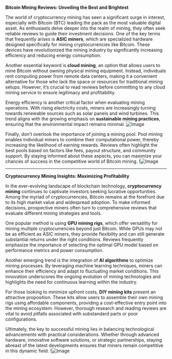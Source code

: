 **Bitcoin Mining Reviews: Unveiling the Best and Brightest**

The world of cryptocurrency mining has seen a significant surge in interest, especially with Bitcoin (BTC) leading the pack as the most valuable digital asset. As enthusiasts delve deeper into the realm of mining, they often seek reliable reviews to guide their investment decisions. One of the key terms that frequently arises is **ASIC miners**, which are specialized hardware designed specifically for mining cryptocurrencies like Bitcoin. These devices have revolutionized the mining industry by significantly increasing efficiency and reducing energy consumption.

Another essential keyword is **cloud mining**, an option that allows users to mine Bitcoin without owning physical mining equipment. Instead, individuals rent computing power from remote data centers, making it a convenient alternative for those who lack the space or resources for traditional mining setups. However, it’s crucial to read reviews before committing to any cloud mining service to ensure legitimacy and profitability.

Energy efficiency is another critical factor when evaluating mining operations. With rising electricity costs, miners are increasingly turning towards renewable sources such as solar panels and wind turbines. This trend aligns with the growing emphasis on **sustainable mining practices**, ensuring that the environmental impact remains minimal. ![Image](https://github.com/user-attachments/assets/3be06921-4469-491d-bd37-5f14c53422b7)

Finally, don’t overlook the importance of joining a mining pool. Pool mining enables individual miners to combine their computational power, thereby increasing the likelihood of earning rewards. Reviews often highlight the best pools based on factors like fees, payout structure, and community support. By staying informed about these aspects, you can maximize your chances of success in the competitive world of Bitcoin mining. !![Image](https://github.com/user-attachments/assets/3be06921-4469-491d-bd37-5f14c53422b7)

---

**Cryptocurrency Mining Insights: Maximizing Profitability**

In the ever-evolving landscape of blockchain technology, **cryptocurrency mining** continues to captivate investors seeking lucrative opportunities. Among the myriad of cryptocurrencies, Bitcoin remains at the forefront due to its high market value and widespread adoption. To make informed decisions, prospective miners often turn to comprehensive reviews that evaluate different mining strategies and tools.

One popular method is using **GPU mining rigs**, which offer versatility for mining multiple cryptocurrencies beyond just Bitcoin. While GPUs may not be as efficient as ASIC miners, they provide flexibility and can still generate substantial returns under the right conditions. Reviews frequently emphasize the importance of selecting the optimal GPU model based on performance metrics and power consumption.

Another emerging trend is the integration of **AI algorithms** to optimize mining processes. By leveraging machine learning techniques, miners can enhance their efficiency and adapt to fluctuating market conditions. This innovation underscores the ongoing evolution of mining technologies and highlights the need for continuous learning within the industry.

For those looking to minimize upfront costs, **DIY mining kits** present an attractive proposition. These kits allow users to assemble their own mining rigs using affordable components, providing a cost-effective entry point into the mining ecosystem. However, thorough research and reading reviews are vital to avoid pitfalls associated with substandard parts or poor configurations.

Ultimately, the key to successful mining lies in balancing technological advancements with practical considerations. Whether through advanced hardware, innovative software solutions, or strategic partnerships, staying abreast of the latest developments ensures that miners remain competitive in this dynamic field. !![Image](https://github.com/user-attachments/assets/3be06921-4469-491d-bd37-5f14c53422b7)